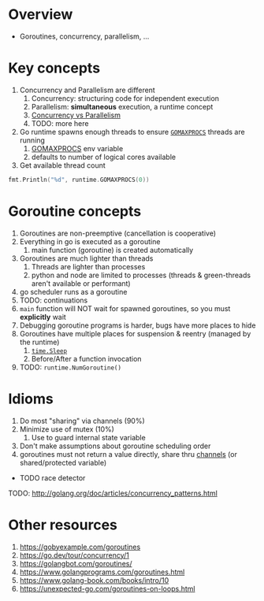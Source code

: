 # Overview
- Goroutines, concurrency, parallelism, ...


# Key concepts
1. Concurrency and Parallelism are different
    1. Concurrency: structuring code for independent execution
    1. Parallelism: **simultaneous** execution, a runtime concept
    1. [Concurrency vs Parallelism](https://medium.com/technofunnel/understanding-golang-and-goroutines-72ac3c9a014d)
    1. TODO: more here
1. Go runtime spawns enough threads to ensure [`GOMAXPROCS`](https://pkg.go.dev/runtime#GOMAXPROCS) threads are running
    1. [GOMAXPROCS](https://pkg.go.dev/runtime#:~:text=The%20GOMAXPROCS%20variable%20limits%20the,count) env variable
    1. defaults to number of logical cores available
1. Get available thread count
```go
fmt.Println("%d", runtime.GOMAXPROCS(0))
```


# Goroutine concepts
1. Goroutines are non-preemptive (cancellation is cooperative)
1. Everything in go is executed as a goroutine
    1. main function (goroutine) is created automatically
1. Goroutines are much lighter than threads
    1. Threads are lighter than processes
    1. python and node are limited to processes (threads & green-threads aren't available or performant)
1. go scheduler runs as a goroutine
1. TODO: continuations
1. `main` function will NOT wait for spawned goroutines, so you must **explicitly** wait
1. Debugging goroutine programs is harder, bugs have more places to hide
1. Goroutines have multiple places for suspension & reentry (managed by the runtime)
    1. [`time.Sleep`](https://pkg.go.dev/time)
    1. Before/After a function invocation
1. TODO: `runtime.NumGoroutine()`

# Idioms
1. Do most "sharing" via channels (90%)
1. Minimize use of mutex (10%)
    1. Use to guard internal state variable
1. Don't make assumptions about goroutine scheduling order
1. goroutines must not return a value directly, share thru [channels](./concurrency.channels.md) (or shared/protected variable)


- TODO race detector


TODO: http://golang.org/doc/articles/concurrency_patterns.html


# Other resources
1. https://gobyexample.com/goroutines
1. https://go.dev/tour/concurrency/1
1. https://golangbot.com/goroutines/
1. https://www.golangprograms.com/goroutines.html
1. https://www.golang-book.com/books/intro/10
1. https://unexpected-go.com/goroutines-on-loops.html
